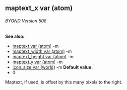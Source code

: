 ## maptext_x var (atom) 
###### BYOND Version 508
**See also:**
*   [maptext var (atom)](/ref/atom/var/maptext.md) -m
*   [maptext_width var (atom)](/ref/atom/var/maptext_width.md) -m
*   [maptext_height var (atom)](/ref/atom/var/maptext_height.md) -m
*   [maptext_y var (atom)](/ref/atom/var/maptext_y.md) -m
*   [icon_size var (world)](/ref/world/var/icon_size.md) -m<!-- -->
**Default value:**
*   0


Maptext, if used, is offset by this many pixels to the right.